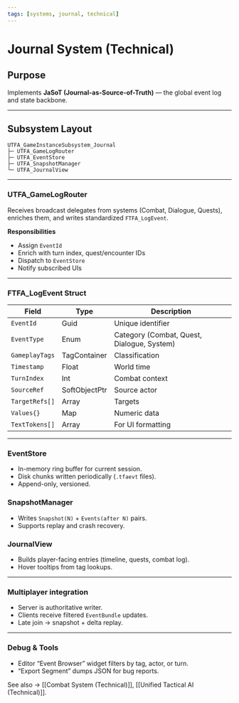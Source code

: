```yaml
---
tags: [systems, journal, technical]
---
```


# Journal System (Technical)

## Purpose
Implements **JaSoT (Journal-as-Source-of-Truth)** — the global event log and state backbone.

---

## Subsystem Layout

```
UTFA_GameInstanceSubsystem_Journal  
├─ UTFA_GameLogRouter  
├─ UTFA_EventStore  
├─ UTFA_SnapshotManager  
└─ UTFA_JournalView
```

---

### UTFA_GameLogRouter
Receives broadcast delegates from systems (Combat, Dialogue, Quests), enriches them, and writes standardized `FTFA_LogEvent`.

**Responsibilities**
- Assign `EventId`
- Enrich with turn index, quest/encounter IDs
- Dispatch to `EventStore`
- Notify subscribed UIs

---

### FTFA_LogEvent Struct
| Field | Type | Description |
|--------|------|-------------|
| `EventId` | Guid | Unique identifier |
| `EventType` | Enum | Category (Combat, Quest, Dialogue, System) |
| `GameplayTags` | TagContainer | Classification |
| `Timestamp` | Float | World time |
| `TurnIndex` | Int | Combat context |
| `SourceRef` | SoftObjectPtr | Source actor |
| `TargetRefs[]` | Array | Targets |
| `Values{}` | Map | Numeric data |
| `TextTokens[]` | Array | For UI formatting |

---

### EventStore
- In-memory ring buffer for current session.
- Disk chunks written periodically (`.tfaevt` files).
- Append-only, versioned.

### SnapshotManager
- Writes `Snapshot(N)` + `Events(after N)` pairs.
- Supports replay and crash recovery.

### JournalView
- Builds player-facing entries (timeline, quests, combat log).
- Hover tooltips from tag lookups.

---

### Multiplayer integration
- Server is authoritative writer.
- Clients receive filtered `EventBundle` updates.
- Late join → snapshot + delta replay.

---

### Debug & Tools
- Editor “Event Browser” widget filters by tag, actor, or turn.
- “Export Segment” dumps JSON for bug reports.

See also → [[Combat System (Technical)]], [[Unified Tactical AI (Technical)]].
